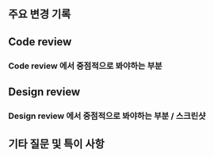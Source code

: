 <!--
PR 제목에 다음과 같은 prefix를 붙여 PR을 구분할 수 있도록 해주세요.
- Feat: 새로운 기능을 추가할 경우
- Fix: 버그를 고친 경우
- Design: CSS 등 사용자 UI 디자인 변경
- !HOTFIX: 급하게 치명적인 버그를 고쳐야하는 경우
- Style: 코드 포맷 변경, 세미 콜론 누락, 코드 수정이 없는 경우
- Refactor: 코드 리팩토링
- Docs: 문서를 수정한 경우
- Test: 테스트 추가, 테스트 리팩토링
- Chore: 빌드 테스트 업데이트, 패키지 매니저를 설정하는 경우
- Rename: 파일 혹은 폴더명을 수정하거나 옮기는 작업만인 경우
- Remove: 파일을 삭제하는 작업만 수행한 경우
-->

## 주요 변경 기록

<!--
간단하게라도 적어주세요.
변경된 자세한 내용을 적어주셔도 좋습니다.
-->

## Code review

### Code review 에서 중점적으로 봐야하는 부분

<!-- 생략 가능합니다. -->

## Design review

### Design review 에서 중점적으로 봐야하는 부분 / 스크린샷

<!-- 생략 가능합니다. -->

## 기타 질문 및 특이 사항

<!-- 생략 가능합니다. -->
